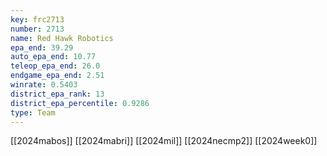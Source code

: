 ```yaml
---
key: frc2713
number: 2713
name: Red Hawk Robotics
epa_end: 39.29
auto_epa_end: 10.77
teleop_epa_end: 26.0
endgame_epa_end: 2.51
winrate: 0.5403
district_epa_rank: 13
district_epa_percentile: 0.9286
type: Team
---
```

[[2024mabos]]
[[2024mabri]]
[[2024mil]]
[[2024necmp2]]
[[2024week0]]

